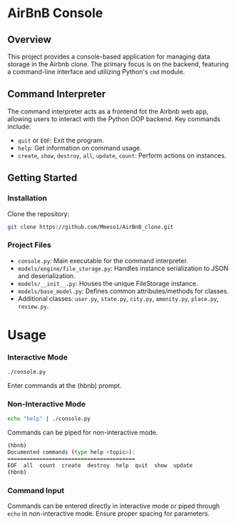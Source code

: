 # AirBnB Console

## Overview
This project provides a console-based application for managing data storage in the Airbnb clone. The primary focus is on the backend, featuring a command-line interface and utilizing Python's `cmd` module.

## Command Interpreter
The command interpreter acts as a frontend fot the Airbnb web app, allowing users to interact with the Python OOP backend. Key commands include:

- `quit` or `EOF`: Exit the program.
- `help`: Get information on command usage.
- `create`, `show`, `destroy`, `all`, `update`, `count`: Perform actions on instances.

## Getting Started
### Installation
Clone the repository:
```bash
git clone https://github.com/Mmeso1/AirBnB_clone.git
```

### Project Files
- `console.py`: Main executable for the command interpreter.
- `models/engine/file_storage.py`: Handles instance serialization to JSON and deserialization.
- `models/__init__.py`: Houses the unique FileStorage instance.
- `models/base_model.py`: Defines common attributes/methods for classes.
- Additional classes: `user.py`, `state.py`, `city.py`, `amenity.py`, `place.py`, `review.py`.

# Usage

### Interactive Mode
```bash
./console.py
```
Enter commands at the (hbnb) prompt.

### Non-Interactive Mode
```bash
echo "help" | ./console.py
```
Commands can be piped for non-interactive mode.
```bash
(hbnb)
Documented commands (type help <topic>):
========================================
EOF  all  count  create  destroy  help  quit  show  update
(hbnb)
```

### Command Input
Commands can be entered directly in interactive mode or piped through `echo` in non-interactive mode. Ensure proper spacing for parameters.
